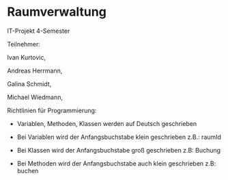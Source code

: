 Raumverwaltung
==============

IT-Projekt 4-Semester 

Teilnehmer:

Ivan Kurtovic,

Andreas Herrmann,

Galina Schmidt,

Michael Wiedmann,



Richtlinien für Programmierung:

- Variablen, Methoden, Klassen werden auf Deutsch geschrieben

- Bei Variablen wird der Anfangsbuchstabe klein geschrieben z.B.: raumId

- Bei Klassen wird der Anfangsbuchstabe groß geschrieben z.B: Buchung

- Bei Methoden wird der Anfangsbuchstabe auch klein geschrieben z.B: buchen
